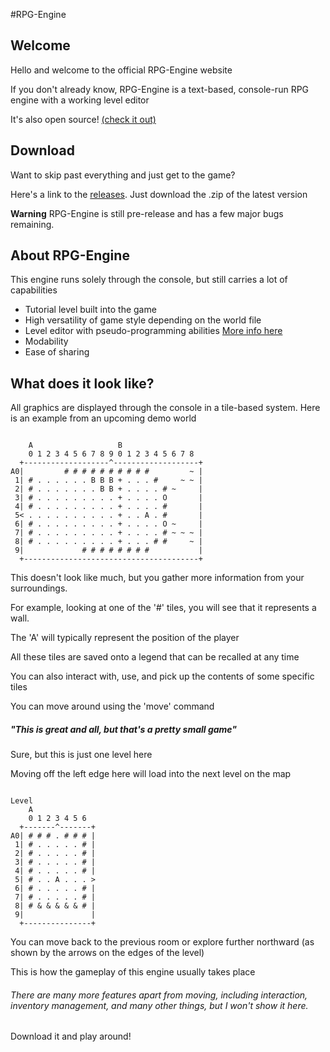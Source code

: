 #RPG-Engine

## Welcome

Hello and welcome to the official RPG-Engine website

If you don't already know, RPG-Engine is a text-based, console-run RPG engine with a working level editor

It's also open source! [(check it out)](https://github.com/Panadero1/RPG-Engine)

## Download

Want to skip past everything and just get to the game?

Here's a link to the [releases](https://github.com/Panadero1/RPG-Engine/releases). Just download the .zip of the latest version

**Warning** RPG-Engine is still pre-release and has a few major bugs remaining.

## About RPG-Engine

This engine runs solely through the console, but still carries a lot of capabilities

- Tutorial level built into the game
- High versatility of game style depending on the world file
- Level editor with pseudo-programming abilities [More info here](https://github.com/Panadero1/RPG-Engine/wiki/Level-Editor-Tutorial#connections)
- Modability
- Ease of sharing

## What does it look like?

All graphics are displayed through the console in a tile-based system. Here is an example from an upcoming demo world

```Example1

    A                   B
    0 1 2 3 4 5 6 7 8 9 0 1 2 3 4 5 6 7 8
  +-------------------^-------------------+
A0|         # # # # # # # # # #         ~ |
 1| # . . . . . . B B B + . . . #     ~ ~ |
 2| # . . . . . . . B B + . . . . # ~     |
 3| # . . . . . . . . . + . . . . O       |
 4| # . . . . . . . . . + . . . . #       |
 5< . . . . . . . . . . + . . A . #       |
 6| # . . . . . . . . . + . . . . O ~     |
 7| # . . . . . . . . . + . . . . # ~ ~ ~ |
 8| # . . . . . . . . . + . . . # #     ~ |
 9|             # # # # # # # #           |
  +---------------------------------------+

```

This doesn't look like much, but you gather more information from your surroundings.

For example, looking at one of the '#' tiles, you will see that it represents a wall.

The 'A' will typically represent the position of the player

All these tiles are saved onto a legend that can be recalled at any time

You can also interact with, use, and pick up the contents of some specific tiles

You can move around using the 'move' command

##### "This is great and all, but that's a pretty small game"

Sure, but this is just one level here

Moving off the left edge here will load into the next level on the map

```Example2

Level
    A
    0 1 2 3 4 5 6
  +-------^-------+
A0| # # # . # # # |
 1| # . . . . . # |
 2| # . . . . . # |
 3| # . . . . . # |
 4| # . . . . . # |
 5| # . . A . . . >
 6| # . . . . . # |
 7| # . . . . . # |
 8| # & & & & & # |
 9|               |
  +---------------+

```

You can move back to the previous room or explore further northward (as shown by the arrows on the edges of the level)

This is how the gameplay of this engine usually takes place

###### There are many more features apart from moving, including interaction, inventory management, and many other things, but I won't show it here.
Download it and play around!
